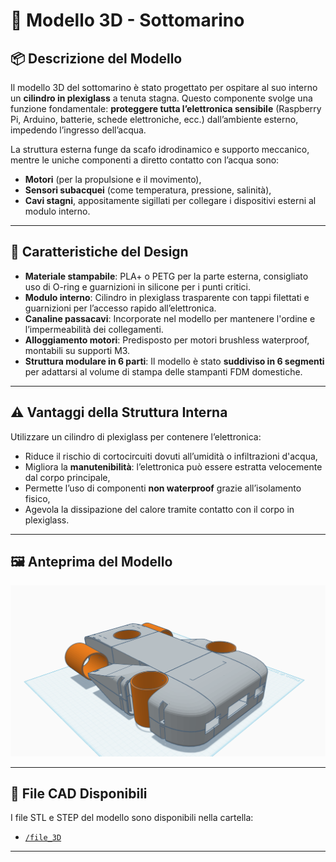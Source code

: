 # 🌊 Modello 3D - Sottomarino

## 📦 Descrizione del Modello

Il modello 3D del sottomarino è stato progettato per ospitare al suo interno un **cilindro in plexiglass** a tenuta stagna. Questo componente svolge una funzione fondamentale: **proteggere tutta l’elettronica sensibile** (Raspberry Pi, Arduino, batterie, schede elettroniche, ecc.) dall’ambiente esterno, impedendo l’ingresso dell’acqua.

La struttura esterna funge da scafo idrodinamico e supporto meccanico, mentre le uniche componenti a diretto contatto con l’acqua sono:
- **Motori** (per la propulsione e il movimento),
- **Sensori subacquei** (come temperatura, pressione, salinità),
- **Cavi stagni**, appositamente sigillati per collegare i dispositivi esterni al modulo interno.

---

## 🧩 Caratteristiche del Design

- **Materiale stampabile**: PLA+ o PETG per la parte esterna, consigliato uso di O-ring e guarnizioni in silicone per i punti critici.
- **Modulo interno**: Cilindro in plexiglass trasparente con tappi filettati e guarnizioni per l’accesso rapido all’elettronica.
- **Canaline passacavi**: Incorporate nel modello per mantenere l'ordine e l’impermeabilità dei collegamenti.
- **Alloggiamento motori**: Predisposto per motori brushless waterproof, montabili su supporti M3.
- **Struttura modulare in 6 parti**: Il modello è stato **suddiviso in 6 segmenti** per adattarsi al volume di stampa delle stampanti FDM domestiche.

---

## ⚠️ Vantaggi della Struttura Interna

Utilizzare un cilindro di plexiglass per contenere l’elettronica:
- Riduce il rischio di cortocircuiti dovuti all’umidità o infiltrazioni d'acqua,
- Migliora la **manutenibilità**: l’elettronica può essere estratta velocemente dal corpo principale,
- Permette l’uso di componenti **non waterproof** grazie all’isolamento fisico,
- Agevola la dissipazione del calore tramite contatto con il corpo in plexiglass.

---

## 🖼️ Anteprima del Modello

![Modello 3D Sottomarino](image.png)

---

## 📁 File CAD Disponibili

I file STL e STEP del modello sono disponibili nella cartella:
- [`/file_3D`](../../file_3D)


---


